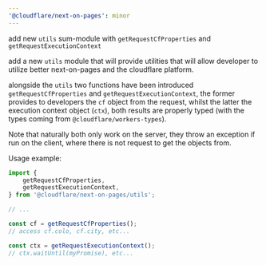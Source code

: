 ```yaml
---
'@cloudflare/next-on-pages': minor
---
```


add new `utils` sum-module with `getRequestCfProperties` and `getRequestExecutionContext`

add a new `utils` module that will provide utilities that will allow developer to utilize
better next-on-pages and the cloudflare platform.

alongside the `utils` two functions have been introduced `getRequestCfProperties` and
`getRequestExecutionContext`, the former provides to developers the `cf` object from
the request, whilst the latter the execution context object (`ctx`), both results
are properly typed (with the types coming from `@cloudflare/workers-types`).

Note that naturally both only work on the server, they throw an exception if run on the client,
where there is not request to get the objects from.

Usage example:

```ts
import {
	getRequestCfProperties,
	getRequestExecutionContext,
} from '@cloudflare/next-on-pages/utils';

// ...

const cf = getRequestCfProperties();
// access cf.colo, cf.city, etc...

const ctx = getRequestExecutionContext();
// ctx.waitUntil(myPromise), etc...
```
